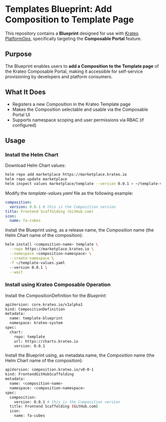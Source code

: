 # Templates Blueprint: Add Composition to Template Page

This repository contains a **Blueprint** designed for use with [Krateo PlatformOps](https://krateo.io), specifically targeting the **Composable Portal** feature.

## Purpose

The Blueprint enables users to **add a Composition to the Template page** of the Krateo Composable Portal, making it accessible for self-service provisioning by developers and platform consumers.

## What It Does

- Registers a new Composition in the Krateo Template page
- Makes the Composition selectable and usable via the Composable Portal UI
- Supports namespace scoping and user permissions via RBAC (if configured)

## Usage

### Install the Helm Chart

Download Helm Chart values:

```sh
helm repo add marketplace https://marketplace.krateo.io
helm repo update marketplace
helm inspect values marketplace/template --version 0.0.1 > ~/template-values.yaml
```

Modify the *template-values.yaml* file as the following example:

```yaml
composition:
  version: 0.0.1 # this is the Composition version
title: Frontend Scaffolding (GitHub.com)
icon:
  name: fa-cubes
```

Install the Blueprint using, as a release name, the *Composition* name (the Helm Chart name of the composition):

```sh
helm install <composition-name> template \
  --repo https://marketplace.krateo.io \
  --namespace <composition-namespace> \
  --create-namespace \
  -f ~/template-values.yaml
  --version 0.0.1 \
  --wait
```

### Install using Krateo Composable Operation

Install the CompositionDefinition for the *Blueprint*:

```sh
apiVersion: core.krateo.io/v1alpha1
kind: CompositionDefinition
metadata:
  name: template-blueprint
  namespace: krateo-system
spec:
  chart:
    repo: template
    url: https://charts.krateo.io
    version: 0.0.1
```

Install the Blueprint using, as metadata.name, the *Composition* name (the Helm Chart name of the composition):

```sh
apiVersion: composition.krateo.io/v0-0-1
kind: FrontendGitHubScaffolding
metadata:
  name: <composition-name> 
  namespace: <composition-namespace> 
spec:
  composition:
    version: 0.0.1 # this is the Composition version
  title: Frontend Scaffolding (GitHub.com)
  icon:
    name: fa-cubes
```